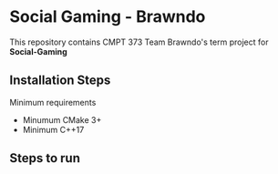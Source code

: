 # Social Gaming - Brawndo

This repository contains CMPT 373 Team Brawndo's term project for **Social-Gaming**

## Installation Steps

Minimum requirements

- Minumum CMake 3+
- Minimum C++17

## Steps to run
